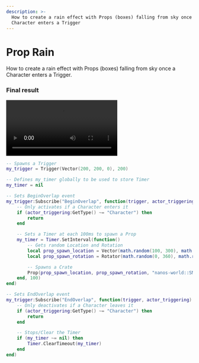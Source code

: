 ```yaml
---
description: >-
  How to create a rain effect with Props (boxes) falling from sky once a
  Character enters a Trigger
---
```


# Prop Rain

How to create a rain effect with Props (boxes) falling from sky once a Character enters a Trigger.

### Final result

<video controls="true" allowfullscreen="true">
    <source src="/videos/docs/tutorials/prop-rain.mp4" type="video/mp4" />
</video>


```lua title="Server/Index.lua"
-- Spawns a Trigger
my_trigger = Trigger(Vector(200, 200, 0), 200)

-- Defines my_timer globally to be used to store Timer
my_timer = nil

-- Sets BeginOverlap event
my_trigger:Subscribe("BeginOverlap", function(trigger, actor_triggering)
    -- Only activates if a Character enters it
    if (actor_triggering:GetType() ~= "Character") then
        return
    end

    -- Sets a Timer at each 100ms to spawn a Prop
    my_timer = Timer.SetInterval(function()
        -- Gets random Location and Rotation
        local prop_spawn_location = Vector(math.random(100, 300), math.random(100, 300), math.random(800, 1200))
        local prop_spawn_rotation = Rotator(math.random(0, 360), math.random(0, 360), math.random(0, 360))

        -- Spawns a Crate
        Prop(prop_spawn_location, prop_spawn_rotation, "nanos-world::SM_Crate_07")
    end, 100)
end)

-- Sets EndOverlap event
my_trigger:Subscribe("EndOverlap", function(trigger, actor_triggering)
    -- Only deactivates if a Character leaves it
    if (actor_triggering:GetType() ~= "Character") then
        return
    end

    -- Stops/Clear the Timer
    if (my_timer ~= nil) then
        Timer.ClearTimeout(my_timer)
    end
end)
```


